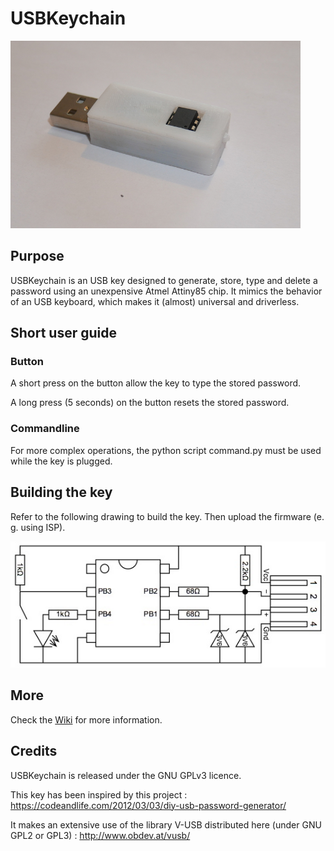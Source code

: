 # USBKeychain
<img src="Images/Exemple.jpg" height="300">

## Purpose
USBKeychain is an USB key designed to generate, store, type and delete a password using an unexpensive Atmel Attiny85 chip. It mimics the behavior of an USB keyboard, which makes it (almost) universal and driverless.

## Short user guide
### Button
A short press on the button allow the key to type the stored password.

A long press (5 seconds) on the button resets the stored password.

### Commandline
For more complex operations, the python script command.py must be used while the key is plugged.

## Building the key
Refer to the following drawing to build the key. Then upload the firmware (e. g. using ISP).

![Diagram](Images/Diagram.jpg)

## More
Check the [Wiki](https://github.com/clsergent/USBKeychain/wiki) for more information.

## Credits
USBKeychain is released under the GNU GPLv3 licence.

This key has been inspired by this project : https://codeandlife.com/2012/03/03/diy-usb-password-generator/

It makes an extensive use of the library V-USB distributed here (under GNU GPL2 or GPL3) : http://www.obdev.at/vusb/ 
